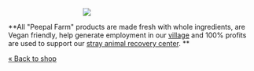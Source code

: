 <!--
Title: Shop 2 Beta
Scripts: 
- https://www.e-junkie.com/e-junkie-shop-script.js
- https://code.jquery.com/jquery-3.2.1.min.js
- https://cdnjs.cloudflare.com/ajax/libs/fancybox/3.2.5/jquery.fancybox.min.js
Javascript: var ej = new EJ_Product({client_id:328984,show_tags:true,show_related_max:4,item_number:window.location.search.split('i=')[1],custom_thumbnail:{'pntbtr':'http://peepalfarm.org/images/pnt_btr_joey01_600.jpg'},show_related:true}); function ej_shop(x){ if(x.custom_thumbnail[x.itemNumber]) $('#thumbnail_element').remove(); else $('#custom_thumbnail_element').remove(); }
-->
<link href="https://cdnjs.cloudflare.com/ajax/libs/fancybox/3.2.5/jquery.fancybox.min.css" rel="stylesheet">
<style>
.input_div{
	margin-top: 10px;
	margin-bottom: 15px;
}
.input_div input{ width: 48%; margin-right: 1%; }
.input_div select{ width: 48%; margin-right: 1%; }
.row{
	margin-bottom: 20px;
}
.cart_btn{
	text-decoration: none;
	background-color: #009900;
	padding: 10px;
	border-radius: 3px;
	color: #fff;
	margin-top: 15px;
	display: block;
	width: fit-content;
	line-height: 0px;
}
.cart_btn:hover{
	color: white
}
.label{
	margin-top: 10px;
}
.input, select{
	margin-bottom: 0px;
}
.SndCol{
	padding: 20px;
}
.mobile-friendly{
	display: none;
}
.desktop-friendly{
	display: block;
}
@media(max-width: 600px){
	.cart_btn{ width: 100%; }
	.SndCol{
		padding: 0px;
	}
	.mobile-friendly{
		display: block;
	}
	.desktop-friendly{
		display: none;
	}
}
.modal{
	font-family: 'Raleway';
}
.modal img{
    display: block;
    max-width: 100%;
    margin: 20px;
}
#app_container img{
	max-width: 100%;
    width: auto;
}
.tag{
    background-color: #bbb6b6;
    border-radius: 0px;
    color: #060606;
    padding: 5px 10px;
    margin-top: 10px;
    box-shadow: 0px 0px 2px 0px #444;
    text-decoration: none;
    font-size: 14px;
    margin-right: 10px;
    margin-bottom: 10px;
}
</style>
<div id="app_container" style="margin-top: 30px;">
	<img src="http://migyeongsophialim.com/img/loadinganimation.gif" style="max-width: 200px;margin: 0 auto;margin-top: 15vh;display: block;">
</div>
<div id="listing_template" hidden>
	<div class="index">
		<div class="row" id="{identifier}" style="{style}">
		 		<div class="two-thirds column" id="row_{number}">
					{tags}
					<p><strong itemprop="name">{title}</strong><br/><span itemprop="description">{description}</span></p>
					<img itemprop="image" style="width: auto; max-width: 100%" id="thumbnail_element" src="{thumbnail}" alt="{title}" title="{title}">
					<img itemprop="image" style="width: auto; max-width: 100%" id="custom_thumbnail_element" src="{custom_thumbnail}" alt="{title}" title="{title}">
					<p>{details}</p>
				</div>
				<div class="one-third column">
					{form}
					{options_template}
					<p  itemprop="offers" itemscope itemtype="http://schema.org/Offer"><span itemprop="price">₹{price}</span></p>
					<button type="button" class="cart_btn {button_class}" onclick="{onclick}">
			            	Add To Cart
			        	</button>	
					{/form}
					<p style="color: #009900;"><strong>Related Products</strong></p>
					{related_products}
				</div>
		</div>
	</div>
</div>
<div id="related_product_template" hidden>
	<div class="row" style="text-align: left">
		<a href="/?p=product&i={number}" style="color: black;text-decoration: none;">
			<p><strong>{title}</strong><br/>{tagline}</p>
			<img style="width: auto; max-width: 100%" src="{thumbnail}" alt="{title}" title="{title}">
		</a>
	</div>
</div>
<div id="dropdown_template" hidden>
	<label class="label">{label}</label>
	{hidden}
	<select name="{name}" style="max-width:250px;">{options}</select>
</div>
<div id="text_template" hidden>
	<label class="label">{label}</label>
	<input class="input" type="text" placeholder="{placeholder}" name="{name}">
	{hidden}
</div>
<div id="tags_template" hidden>
	<a class="tag" href="/?p=shop&c={html_name}">{name}</a>
</div>

**All "Peepal Farm" products are made fresh with whole ingredients, are Vegan friendly, help generate employment in our [village](https://en.wikipedia.org/wiki/Dhanotu) and 100% profits are used to support our [stray animal recovery center](/?p=recovery). **

[&laquo; Back to shop](/?p=shop)
